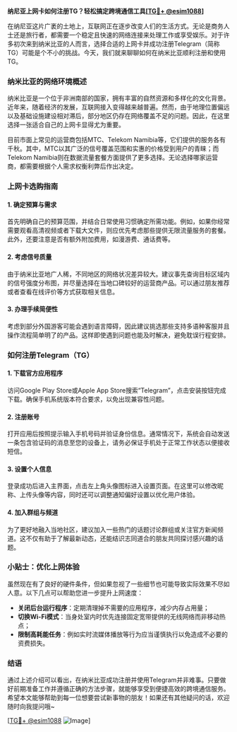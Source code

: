 **纳尼亚上网卡如何注册TG？轻松搞定跨境通信工具[[TG💪+ @esim1088](https://t.me/s/esim1088)]**

在纳尼亚这片广袤的土地上，互联网正在逐步改变人们的生活方式。无论是商务人士还是旅行者，都需要一个稳定且快速的网络连接来处理工作或享受娱乐。对于许多初次来到纳米比亚的人而言，选择合适的上网卡并成功注册Telegram（简称TG）可能是个不小的挑战。今天，我们就来聊聊如何在纳米比亚顺利注册和使用TG。

### 纳米比亚的网络环境概述

纳米比亚是一个位于非洲南部的国家，拥有丰富的自然资源和多样化的文化背景。近年来，随着经济的发展，互联网接入变得越来越普遍。然而，由于地理位置偏远以及基础设施建设相对滞后，部分地区仍存在网络覆盖不足的问题。因此，在这里选择一张适合自己的上网卡显得尤为重要。

目前市面上常见的运营商包括MTC、Telekom Namibia等，它们提供的服务各有千秋。其中，MTC以其广泛的信号覆盖范围和实惠的价格受到用户的青睐；而Telekom Namibia则在数据流量套餐方面提供了更多选择。无论选择哪家运营商，都需要根据个人需求权衡利弊后作出决定。

### 上网卡选购指南

#### 1. 确定预算与需求
首先明确自己的预算范围，并结合日常使用习惯确定所需功能。例如，如果你经常需要观看高清视频或者下载大文件，则应优先考虑那些提供无限流量服务的套餐。此外，还要注意是否有额外附加费用，如漫游费、通话费等。

#### 2. 考虑信号质量
由于纳米比亚地广人稀，不同地区的网络状况差异较大。建议事先查询目标区域内的信号强度分布图，并尽量选择在当地口碑较好的运营商产品。可以通过朋友推荐或者查看在线评价等方式获取相关信息。

#### 3. 办理手续简便性
考虑到部分外国游客可能会遇到语言障碍，因此建议挑选那些支持多语种客服并且操作流程简单明了的产品。这样即使遇到问题也能及时解决，避免耽误行程安排。

### 如何注册Telegram（TG）

#### 1. 下载官方应用程序
访问Google Play Store或Apple App Store搜索“Telegram”，点击安装按钮完成下载。确保手机系统版本符合要求，以免出现兼容性问题。

#### 2. 注册账号
打开应用后按照提示输入手机号码并验证身份信息。通常情况下，系统会自动发送一条包含验证码的消息至您的设备上，请务必保证手机处于正常工作状态以便接收短信。

#### 3. 设置个人信息
登录成功后进入主界面，点击左上角头像图标进入设置页面。在这里可以修改昵称、上传头像等内容，同时还可以调整通知偏好设置以优化用户体验。

#### 4. 加入群组与频道
为了更好地融入当地社区，建议加入一些热门的话题讨论群组或关注官方新闻频道。这不仅有助于了解最新动态，还能结识志同道合的朋友共同探讨感兴趣的话题。

### 小贴士：优化上网体验

虽然现在有了良好的硬件条件，但如果忽视了一些细节也可能导致实际效果不尽如人意。以下几点可以帮助您进一步提升上网速度：

- **关闭后台运行程序**：定期清理掉不需要的应用程序，减少内存占用量；
- **切换Wi-Fi模式**：当身处室内时优先连接固定宽带提供的无线网络而非移动热点；
- **限制高耗能任务**：例如实时流媒体播放等行为应当谨慎执行以免造成不必要的资费损失。

### 结语

通过上述介绍可以看出，在纳米比亚成功注册并使用Telegram并非难事。只要做好前期准备工作并遵循正确的方法步骤，就能够享受到便捷高效的跨境通信服务。希望本文能够帮助到每一位想要尝试新事物的朋友！如果还有其他疑问的话，欢迎随时向我提问哦~

[[TG💪+ @esim1088](https://t.me/s/esim1088) ![Image](https://i.postimg.cc/4NQfJmqS/Snipaste-2025-05-13-00-14-12.png)]